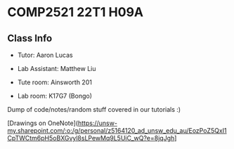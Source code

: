 # COMP2521 22T1 H09A

## Class Info

* Tutor: Aaron Lucas
* Lab Assistant: Matthew Liu

* Tute room: Ainsworth 201
* Lab room: K17G7 (Bongo)

Dump of code/notes/random stuff covered in our tutorials :)


[Drawings on OneNote](https://unsw-my.sharepoint.com/:o:/g/personal/z5164120_ad_unsw_edu_au/EozPoZ5QxI1CpTWCtm6pH5oBXGvyl8sLPewMq9L5UiC_wQ?e=8jqJgh]


